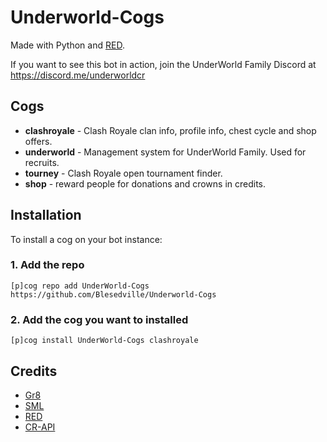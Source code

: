# Underworld-Cogs

Made with Python and [RED](https://github.com/Cog-Creators/Red-DiscordBot).

If you want to see this bot in action, join the UnderWorld Family Discord at https://discord.me/underworldcr

## Cogs

 * **clashroyale** - Clash Royale clan info, profile info, chest cycle and shop offers.
 * **underworld** - Management system for UnderWorld Family. Used for recruits.
 * **tourney** - Clash Royale open tournament finder.
 * **shop** - reward people for donations and crowns in credits.

## Installation

To install a cog on your bot instance:

### 1. Add the repo

`[p]cog repo add UnderWorld-Cogs https://github.com/Blesedville/Underworld-Cogs`

### 2. Add the cog you want to installed

`[p]cog install UnderWorld-Cogs clashroyale`


## Credits

* [Gr8](https://github.com/Gr8z)
* [SML](https://github.com/smlbiobot)
* [RED](https://github.com/Cog-Creators/Red-DiscordBot)
* [CR-API](https://github.com/cr-api/cr-api)
